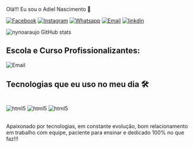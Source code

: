 Olá!!! Eu sou o Adiel Nascimento 👋

[![Facebook](https://img.shields.io/badge/Facebook-1877F2?style=for-the-badge&logo=facebook&logoColor=white)](https://www.facebook.com/adiel.nascimento.79?mibextid=LQQJ4d)
[![Instagram](https://img.shields.io/badge/Instagram-E4405F?style=for-the-badge&logo=instagram&logoColor=white)](https://www.instagram.com/nyno_araujo/)
[![Whatsapp](https://img.shields.io/badge/WhatsApp-25D366?style=for-the-badge&logo=whatsapp&logoColor=white)](https://api.whatsapp.com/send?phone=5511986771700)
[![Email](https://img.shields.io/badge/Gmail-D14836?style=for-the-badge&logo=gmail&logoColor=white)](https://outlook.live.com/mail/0/)
[![linkdin](https://img.shields.io/badge/LinkedIn-0077B5?style=for-the-badge&logo=linkedin&logoColor=white)](https://www.linkedin.com/in/adiel-nascimento-050b27229)

![nynoaraujo GitHub stats](https://github-readme-stats.vercel.app/api?username=nynoaraujo&show_icons=true&theme=radical)

## Escola e Curso Profissionalizantes:
![Email](https://img.shields.io/badge/Imagine--School-F47521?style=for-the-badge&logo=ImagineSchool&logoColor=white)
## Tecnologias que eu uso no meu dia 🛠️

<div style="display: Inline_block"><br/>
  <img align="center" alt="html5" src="https://img.shields.io/badge/HTML5-E34F26?style=for-the-badge&logo=html5&logoColor=white" />
   <img align="center" alt="html5" src="https://img.shields.io/badge/JavaScript-F7DF1E?style=for-the-badge&logo=javascript&logoColor=black" />
   <img align="center" alt="html5" src="https://img.shields.io/badge/CSS-239120?&style=for-the-badge&logo=css3&logoColor=white" />
</div><br/>

Apaixonado por tecnologias, em constante evolução, bom relacionamento em trabalho com equipe, paciente para ensinar e dedicado 100% no que faz!!!
